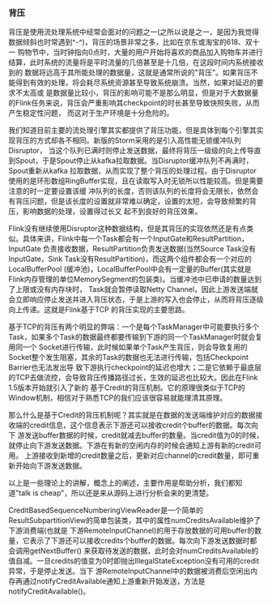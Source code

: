 ### 背压

背压是使用流处理系统中经常会面对的问题之一(之所以说是之一，是因为我觉得数据倾斜也时常遇到^-^)，背压的场景非常之多，比如在京东或淘宝的618、双十一
购物节中，当时钟指向0点时，大量的用户开始将喜欢的商品加入购物车并进行结算，此时系统的流量将是平时流量的几倍甚至是十几倍，在这段时间内系统接收到的
数据将远高于其所能处理的数据量，这就是通常所说的"背压"。如果背压不能得到有效的处理，将会耗尽系统资源甚至导致系统崩溃。当然，如果对延迟的要求不太高或
是数据量比较小，背压的影响可能不是那么明显，但是对于大数据量的Flink任务来说，背压会严重影响其checkpoint的时长甚至导致快照失败，从而产生稳定性问题，
而这对于生产环境是十分危险的。

我们知道目前主要的流处理引擎其实都提供了背压功能，但是具体到每个引擎其实现背压的方式却各不相同。新版的Storm采用的是引入高性能无锁缓冲队列Disruptor，
当这个队列已满时则停止发送数据，最终将背压一级级的向上传导直到Spout，于是Spout停止从kafka拉取数据。当Disruptor缓冲队列不再满时，Spout重新从kafka
拉取数据，从而实现了整个背压的处理过程。由于Disruptor使用的是环形数组RingBuffer实现，且在读取写入时无锁所以性能较高。但是需要注意的时一定要设置该缓
冲队列的长度，否则该队列的长度将会无限长，依然会有背压问题，但是该长度的设置就非常难以确定，设置的太短，会导致频繁的背压，影响数据的处理，设置得过长又
起不到良好的背压效果。

Flink没有继续使用Disruptor这种数据结构，但是其背压的实现依然还是有点类似。具体来讲，Flink中每一个Task都会有一个InputGate和ResultPartition，InputGate
负责接收数据，ResultPartition负责发送数据(当然Source Task没有InputGate，Sink Task没有ResultPartition)，而这两个组件都会有一个对应的LocalBufferPool
(缓冲池)，LocalBufferPool中会有一定量的Buffer(其实就是Flink内存管理的单位MemorySegment的包装类)。当缓冲池中已申请的数量达到了上限或没有内存块时，
Task就会暂停读取Netty Channel，因此上游发送端就会立即响应停止发送并进入背压状态，于是上游的写入也会停止，从而将背压逐级向上传递。这就是Flink基于TCP
的背压实现的主要思路。

基于TCP的背压有两个明显的弊端：一个是每个TaskManager中可能要执行多个Task，如果多个Task的数据最终都要传输到下游的同一个TaskManager时就会复用同一个
Socket进行传输，此时候如果单个Task产生背压，则会导致复用的Socket整个发生阻塞，其余的Task的数据也无法进行传输，包括Checkpoint Barrier也无法发出导
致下游执行checkpoint的延迟也增大；二是它依赖于最底层的TCP去做流控，会导致背压传播路径过长，生效的延迟也比较大。因此在Flink 1.5版本开始就引入了新的
基于Credit的背压机制。它的原理很类似于TCP的Window机制，相信对于熟悉TCP的我们应该很容易就能理清其原理。

那么什么是基于Credit的背压机制呢？其实就是在数据的发送端维护对应的数据接收端的credit信息，这个信息表示下游还可以接收credit个buffer的数据。每次向下
游发送buffer数据的时候，credit就减去buffer的数量。当credit值为0的时候，就停止向下游发送数据。下游在有新的空闲内存的时候会通知上游有新的credit可用。
上游接收到新增的credit数量之后，更新对应channel的credit数量，即可重新开始向下游发送数据。

以上是一些理论上的讲解，概念上的阐述，主要作用是帮助分析，我们都知道"talk is cheap"，所以还是来从源码上进行分析会来的更清楚。

CreditBasedSequenceNumberingViewReader是一个简单的ResultSubpartitionView的简单包装类，其中的属性numCreditsAvailable维护了下游消费端(也就是
下游RemoteInputChannel)的用于存放数据的可用buffer的数量，它表示了下游还可以接收credits个buffer的数据。每次向下游发送数据时都会调用getNextBuffer()
来获取待发送的数据，此时会对numCreditsAvailable的值自减。一旦credits的值变为0时即抛出IllegalStateException没有可用的credit异常，于是停止发送。当下
游RemoteInputChannel中的数据被消费后空闲出内存再通过notifyCreditAvailable通知上游重新开始发送，方法是notifyCreditAvailable()。